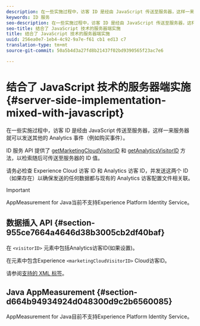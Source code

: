 ```yaml
---
description: 在一些实施过程中，访客 ID 是经由 JavaScript 传送至服务器，这样一来服务器就可以发送其他的 Analytics 事件（例如购买事件）。
keywords: ID 服务
seo-description: 在一些实施过程中，访客 ID 是经由 JavaScript 传送至服务器，这样一来服务器就可以发送其他的 Analytics 事件（例如购买事件）。
seo-title: 结合了 JavaScript 技术的服务器端实施
title: 结合了 JavaScript 技术的服务器端实施
uuid: 256ea0e7-1eb4-4c92-9a7e-f61 cb1 ed13 c7
translation-type: tm+mt
source-git-commit: 50a5b4d3a27fd8b21437f02bd9390565f23ac7e6

---
```



# 结合了 JavaScript 技术的服务器端实施 {#server-side-implementation-mixed-with-javascript}

在一些实施过程中，访客 ID 是经由 JavaScript 传送至服务器，这样一来服务器就可以发送其他的 Analytics 事件（例如购买事件）。

ID 服务 API 提供了 [getMarketingCloudVisitorID](../../library/get-set/getmcvid.md) 和 [getAnalyticsVisitorID](../../library/get-set/getanalyticsvisitorid.md) 方法，以检索随后可传送至服务器的 ID 值。

请务必检查 Experience Cloud 访客 ID 和 Analytics 访客 ID，并发送这两个 ID（如果存在）以确保发送的任何数据都与现有的 Analytics 访客配置文件相关联。

>[!IMPORTANT]
>
>AppMeasurement for Java当前不支持Experience Platform Identity Service。

## 数据插入 API {#section-955ce7664a4646d38b3005cb2df40baf}

在 `<visitorID>` 元素中包括Analytics访客ID(如果设置)。

在元素中包含Experience `<marketingCloudVisitorID>` Cloud访客ID。

请参阅[支持的 XML 标签](https://marketing.adobe.com/developer/en_US/documentation/data-insertion/r-supported-tags)。

## Java AppMeasurement {#section-d664b94934924d048300d9c2b6560085}

AppMeasurement for Java目前不支持Experience Platform Identity Service。
